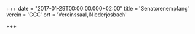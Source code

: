 +++
date = "2017-01-29T00:00:00.000+02:00"
title = 'Senatorenempfang'
verein = 'GCC'
ort = 'Vereinssaal, Niederjosbach'

+++

      